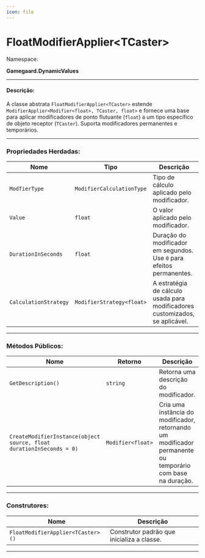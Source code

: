 ```yaml
---
icon: file
---
```


# FloatModifierApplier\<TCaster>

Namespace:

**Gamegaard.DynamicValues**

***

#### Descrição:

A classe abstrata `FloatModifierApplier<TCaster>` estende `ModifierApplier<Modifier<float>, TCaster, float>` e fornece uma base para aplicar modificadores de ponto flutuante (`float`) a um tipo específico de objeto receptor (`TCaster`). Suporta modificadores permanentes e temporários.

***

### Propriedades Herdadas:

| Nome                  | Tipo                      | Descrição                                                                    |
| --------------------- | ------------------------- | ---------------------------------------------------------------------------- |
| `ModfierType`         | `ModifierCalculationType` | Tipo de cálculo aplicado pelo modificador.                                   |
| `Value`               | `float`                   | O valor aplicado pelo modificador.                                           |
| `DurationInSeconds`   | `float`                   | Duração do modificador em segundos. Use `0` para efeitos permanentes.        |
| `CalculationStrategy` | `ModifierStrategy<float>` | A estratégia de cálculo usada para modificadores customizados, se aplicável. |

***

### Métodos Públicos:

| Nome                                                                 | Retorno           | Descrição                                                                                                  |
| -------------------------------------------------------------------- | ----------------- | ---------------------------------------------------------------------------------------------------------- |
| `GetDescription()`                                                   | `string`          | Retorna uma descrição do modificador.                                                                      |
| `CreateModifierInstance(object source, float durationInSeconds = 0)` | `Modifier<float>` | Cria uma instância do modificador, retornando um modificador permanente ou temporário com base na duração. |

***

### Construtores:

| Nome                              | Descrição                                  |
| --------------------------------- | ------------------------------------------ |
| `FloatModifierApplier<TCaster>()` | Construtor padrão que inicializa a classe. |

***
